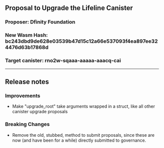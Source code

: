 ## Proposal to Upgrade the Lifeline Canister

### Proposer: Dfinity Foundation
### New Wasm Hash: bc243dbd9de628e03539b47d15c12a66e537093f4ea897ee324476d63b17868d
### Target canister: rno2w-sqaaa-aaaaa-aaacq-cai

---
## Release notes

### Improvements
* Make "upgrade_root" take arguments wrapped in a struct, like all other canister upgrade proposals

### Breaking Changes
* Remove the old, stubbed, method to submit proposals, since these are now (and have been for a while) directly submitted to governance.
